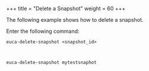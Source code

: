 +++
title = "Delete a Snapshot"
weight = 60
+++

The following example shows how to delete a snapshot. 

Enter the following command: 

    euca-delete-snapshot <snapshot_id>



    euca-delete-snapshot mytestsnaphot

